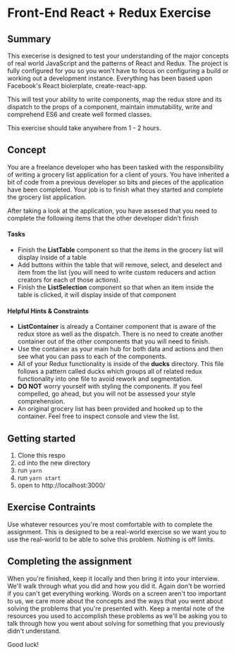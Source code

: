 # Front-End React + Redux Exercise
## Summary
This execerise is designed to test your understanding of the major concepts of real world JavaScript and the patterns of React and Redux. The project is fully configured for you so you won't have to focus on configuring a build or working out a development instance. Everything has been based upon Facebook's React biolerplate, create-react-app.

This will test your ability to write components, map the redux store and its dispatch to the props of a component, maintain immutability, write and comprehend ES6 and create well formed classes.

This exercise should take anywhere from 1 - 2 hours.

## Concept
You are a freelance developer who has been tasked with the responsibility of writing a grocery list application for a client of yours. You have inherited a bit of code from a previous developer so bits and pieces of the application have been completed. Your job is to finish what they started and complete the grocery list application.

After taking a look at the application, you have assesed that you need to complete the following items that the other developer didn't finish

#### Tasks
 - Finish the **ListTable** component so that the items in the grocery list will display inside of a table
 - Add buttons within the table that will remove, select, and deselect and item from the list (you will need to write custom reducers and action creators for each of those actions).
 - Finish the **ListSelection** component so that when an item inside the table is clicked, it will display inside of that component


#### Helpful Hints & Constraints
- **ListContainer** is already a Container component that is aware of the redux store as well as the dispatch. There is no need to create another container out of the other components that you will need to finish.
- Use the container as your main hub for both data and actions and then see what you can pass to each of the components.
- All of your Redux functionality is inside of the **ducks** directory. This file follows a pattern called ducks which groups all of related redux functionality into one file to avoid rework and segmentation.
- **DO NOT** worry yourself with styling the components. If you feel compelled, go ahead, but you will not be assessed your style comprehension.
- An original grocery list has been provided and hooked up to the container. Feel free to inspect console and view the list.

## Getting started
  1. Clone this respo
  2. cd into the new directory
  3. run `yarn`
  4. run `yarn start`
  5. open to http://localhost:3000/

## Exercise Contraints
Use whatever resources you're most comfortable with to complete the assignment. This is designed to be a real-world exercise so we want you to use the real-world to be able to solve this problem. Nothing is off limits.

## Completing the assignment
When you're finished, keep it locally and then bring it into your interview. We'll walk through what you did and how you did it. Again don't be worried if you can't get everything working. Words on a screen aren't too important to us, we care more about the concepts and the ways that you went about solving the problems that you're presented with. Keep a mental note of the resources you used to accomplish these problems as we'll be asking you to talk through how you went about solving for something that you previously didn't understand.

Good luck!